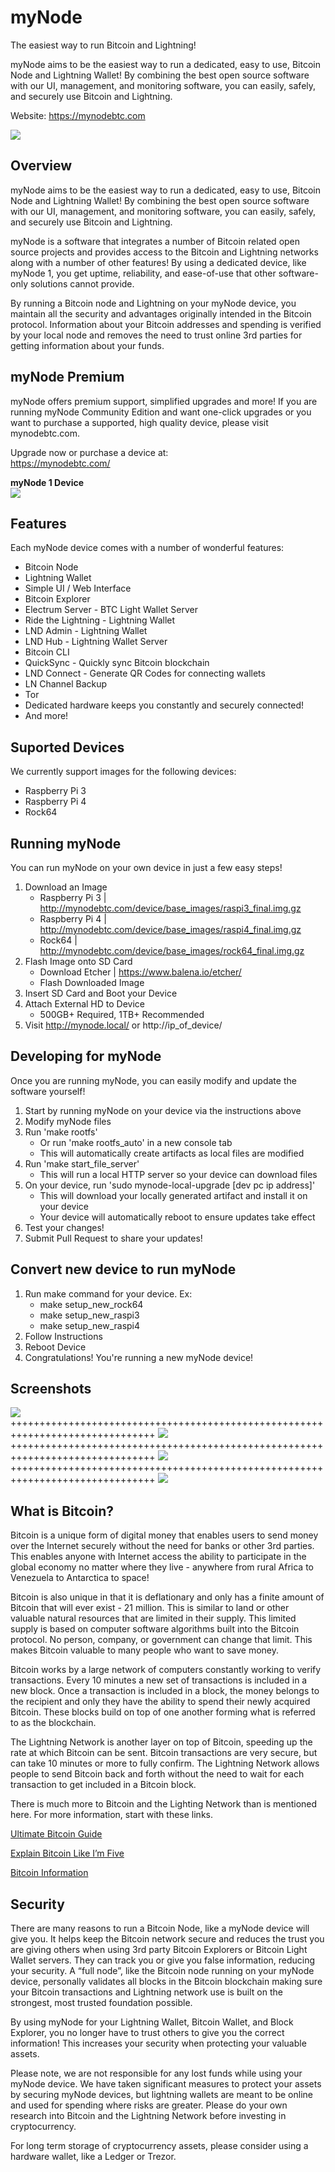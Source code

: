 # myNode
The easiest way to run Bitcoin and Lightning!

myNode aims to be the easiest way to run a dedicated, easy to use, Bitcoin Node and Lightning Wallet! By combining the best open source software with our UI, management, and monitoring software, you can easily, safely, and securely use Bitcoin and Lightning.

Website: https://mynodebtc.com

![](images/1.png)

## Overview
myNode aims to be the easiest way to run a dedicated, easy to use, Bitcoin Node and Lightning Wallet! By combining the best open source software with our UI, management, and monitoring software, you can easily, safely, and securely use Bitcoin and Lightning.

myNode is a software that integrates a number of Bitcoin related open source projects and provides access to the Bitcoin and Lightning networks along with a number of other features! By using a dedicated device, like myNode 1, you get uptime, reliability, and ease-of-use that other software-only solutions cannot provide.

By running a Bitcoin node and Lightning on your myNode device, you maintain all the security and advantages originally intended in the Bitcoin protocol. Information about your Bitcoin addresses and spending is verified by your local node and removes the need to trust online 3rd parties for getting information about your funds.

## myNode Premium
myNode offers premium support, simplified upgrades and more! If you are running myNode Community Edition and want one-click upgrades or you want to purchase a supported, high quality device, please visit mynodebtc.com.

Upgrade now or purchase a device at:<br/>
https://mynodebtc.com/

<b>myNode 1 Device</b>
<br/>
![](images/device.jpg)

## Features
Each myNode device comes with a number of wonderful features:

- Bitcoin Node
- Lightning Wallet
- Simple UI / Web Interface
- Bitcoin Explorer
- Electrum Server - BTC Light Wallet Server
- Ride the Lightning - Lightning Wallet
- LND Admin - Lightning Wallet
- LND Hub - Lightning Wallet Server
- Bitcoin CLI
- QuickSync - Quickly sync Bitcoin blockchain
- LND Connect - Generate QR Codes for connecting wallets
- LN Channel Backup
- Tor
- Dedicated hardware keeps you constantly and securely connected!
- And more!

## Suported Devices
We currently support images for the following devices:
 - Raspberry Pi 3
 - Raspberry Pi 4
 - Rock64

## Running myNode
You can run myNode on your own device in just a few easy steps!

1. Download an Image
    * Raspberry Pi 3 | http://mynodebtc.com/device/base_images/raspi3_final.img.gz
    * Raspberry Pi 4 | http://mynodebtc.com/device/base_images/raspi4_final.img.gz
    * Rock64 | http://mynodebtc.com/device/base_images/rock64_final.img.gz
2. Flash Image onto SD Card
    * Download Etcher | https://www.balena.io/etcher/
    * Flash Downloaded Image
3. Insert SD Card and Boot your Device
4. Attach External HD to Device
    * 500GB+ Required, 1TB+ Recommended
5. Visit http://mynode.local/ or http://ip_of_device/

## Developing for myNode
Once you are running myNode, you can easily modify and update the software yourself!

1. Start by running myNode on your device via the instructions above
2. Modify myNode files
3. Run 'make rootfs'
    * Or run 'make rootfs_auto' in a new console tab
    * This will automatically create artifacts as local files are modified
4. Run 'make start_file_server'
    * This will run a local HTTP server so your device can download files
5. On your device, run 'sudo mynode-local-upgrade [dev pc ip address]'
    * This will download your locally generated artifact and install it on your device
    * Your device will automatically reboot to ensure updates take effect
6. Test your changes!
7. Submit Pull Request to share your updates!

## Convert new device to run myNode
1. Run make command for your device. Ex:
    * make setup_new_rock64
    * make setup_new_raspi3
    * make setup_new_raspi4
3. Follow Instructions
2. Reboot Device
4. Congratulations! You're running a new myNode device!

## Screenshots
![](images/2.png)
+++++++++++++++++++++++++++++++++++++++++++++++++++++++++++++++++++++++++++++++
![](images/3.png)
+++++++++++++++++++++++++++++++++++++++++++++++++++++++++++++++++++++++++++++++
![](images/5.png)
+++++++++++++++++++++++++++++++++++++++++++++++++++++++++++++++++++++++++++++++
![](images/6.png)


## What is Bitcoin?
Bitcoin is a unique form of digital money that enables users to send money over the Internet securely without the need for banks or other 3rd parties. This enables anyone with Internet access the ability to participate in the global economy no matter where they live - anywhere from rural Africa to Venezuela to Antarctica to space!

Bitcoin is also unique in that it is deflationary and only has a finite amount of Bitcoin that will ever exist - 21 million. This is similar to land or other valuable natural resources that are limited in their supply. This limited supply is based on computer software algorithms built into the Bitcoin protocol. No person, company, or government can change that limit. This makes Bitcoin valuable to many people who want to save money.

Bitcoin works by a large network of computers constantly working to verify transactions. Every 10 minutes a new set of transactions is included in a new block. Once a transaction is included in a block, the money belongs to the recipient and only they have the ability to spend their newly acquired Bitcoin. These blocks build on top of one another forming what is referred to as the blockchain.

The Lightning Network is another layer on top of Bitcoin, speeding up the rate at which Bitcoin can be sent. Bitcoin transactions are very secure, but can take 10 minutes or more to fully confirm. The Lightning Network allows people to send Bitcoin back and forth without the need to wait for each transaction to get included in a Bitcoin block.

There is much more to Bitcoin and the Lighting Network than is mentioned here. For more information, start with these links.

<a href="https://www.upfolio.com/ultimate-bitcoin-guide">Ultimate Bitcoin Guide</a>

<a href="https://medium.freecodecamp.org/explain-bitcoin-like-im-five-73b4257ac833">Explain Bitcoin Like I’m Five</a>

<a href="https://www.lopp.net/bitcoin-information.html">Bitcoin Information</a>

## Security
There are many reasons to run a Bitcoin Node, like a myNode device will give you. It helps keep the Bitcoin network secure and reduces the trust you are giving others when using 3rd party Bitcoin Explorers or Bitcoin Light Wallet servers. They can track you or give you false information, reducing your security. A “full node”, like the Bitcoin node running on your myNode device, personally validates all blocks in the Bitcoin blockchain making sure your Bitcoin transactions and Lightning network use is built on the strongest, most trusted foundation possible.

By using myNode for your Lightning Wallet,  Bitcoin Wallet, and Block Explorer, you no longer have to trust others to give you the correct information! This increases your security when protecting your valuable assets.

Please note, we are not responsible for any lost funds while using your myNode device. We have taken significant measures to protect your assets by securing myNode devices, but lightning wallets are meant to be online and used for spending where risks are greater. Please do your own research into Bitcoin and the Lightning Network before investing in cryptocurrency.

For long term storage of cryptocurrency assets, please consider using a hardware wallet, like a Ledger or Trezor.
